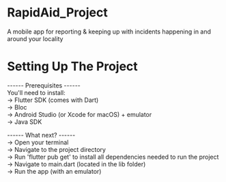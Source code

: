 # RapidAid_Project
A mobile app for reporting & keeping up with incidents happening in and around your locality

 # Setting Up The Project
 ------ Prerequisites ------ <br />
 You'll need to install: <br />
 -> Flutter SDK (comes with Dart) <br />
 -> Bloc <br />
 -> Android Studio (or Xcode for macOS) + emulator <br />
 -> Java SDK <br />
 
 ------ What next? ------ <br />
-> Open your terminal <br />
-> Navigate to the project directory <br />
-> Run 'flutter pub get' to install all dependencies needed to run the project <br />
-> Navigate to main.dart (located in the lib folder) <br />
-> Run the app (with an emulator)

